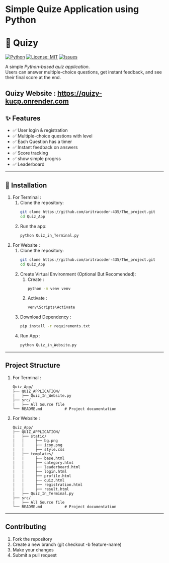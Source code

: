 # Simple Quize Application using Python
# 🧠 Quizy

[![Python](https://img.shields.io/badge/Python-3.x-blue.svg)](https://www.python.org/)
[![License: MIT](https://img.shields.io/badge/License-MIT-green.svg)](LICENSE)
[![Issues](https://img.shields.io/github/issues/aritracoder-435/The_project)](https://github.com/aritracoder-435/The_project.git/issues)

A simple *Python-based quiz application*.  
Users can answer multiple-choice questions, get instant feedback, and see their final score at the end.

Quizy Website : https://quizy-kucp.onrender.com
---

## ✨ Features

- ✅ User login & registration
- ✅ Multiple-choice questions with level 
- ✅ Each Question has a timer  
- ✅ Instant feedback on answers
- ✅ Score tracking  
- ✅ show simple progrss
- ✅ Leaderboard

---

## 🚀 Installation

1. For Terminal :
   1. Clone the repository:
      ```bash
      git clone https://github.com/aritracoder-435/The_project.git
      cd Quiz_App
   2. Run the app:
      ```bash
      python Quiz_in_Terminal.py
2. For Website :
   1. Clone the repository:
      ```bash
      git clone https://github.com/aritracoder-435/The_project.git
      cd Quiz_App
   2. Create Virtual Environment (Optional But Recomended):
      1. Create :
         ```bash
         python -m venv venv
      2. Activate :
         ```bash
         venv\Scripts\Activate
   3. Download Dependency :
      ```bash
      pip install -r requirements.txt
   4. Run App :
      ```bash
      python Quiz_in_Website.py
---
## Project Structure
1. For Terminal :
   ```
   Quiz_App/
   ├── QUIZ_APPLICATION/
   |   ├── Quiz_In_Website.py
   ├── src/
   |   ├── All Source file
   └── README.md          # Project documentation
2. For Website :
   ```
   Quiz_App/
   ├── QUIZ_APPLICATION/
   |   ├── static/
   |   |     ├── bg.png
   |   |     ├── icon.png
   |   |     ├── style.css
   |   ├── templates/
   |   |     ├── base.html
   |   |     ├── category.html
   |   |     ├── leaderboard.html
   |   |     ├── login.html
   |   |     ├── profile.html
   |   |     ├── quiz.html
   |   |     ├── registration.html
   |   |     ├── result.html
   |   ├── Quiz_In_Terminal.py
   ├── src/
   |   ├── All Source file
   └── README.md          # Project documentation
---
## Contributing
1. Fork the repository
2. Create a new branch (git checkout -b feature-name)
3. Make your changes
4. Submit a pull request